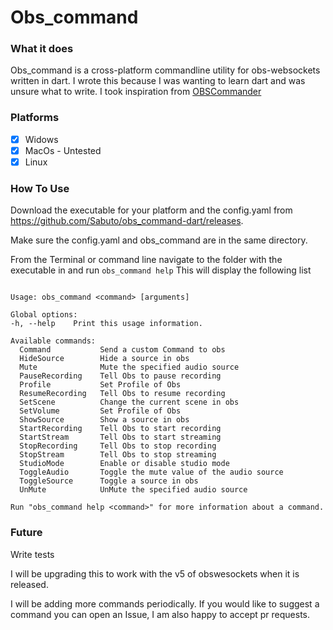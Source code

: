 # Obs_command

### What it does

Obs_command is a cross-platform commandline utility for obs-websockets written in dart. I wrote this because I was
wanting to learn dart and was unsure what to write. I took inspiration
from [OBSCommander](https://github.com/REALDRAGNET/OBSCommand)

### Platforms

- [x] Widows
- [x] MacOs - Untested
- [x] Linux

### How To Use

Download the executable for your platform and the config.yaml from https://github.com/Sabuto/obs_command-dart/releases.

Make sure the config.yaml and obs_command are in the same directory.

From the Terminal or command line navigate to the folder with the executable in and run
```obs_command help```
This will display the following list

```A command runner for obs written in dart by Sacrementus

Usage: obs_command <command> [arguments]

Global options:
-h, --help    Print this usage information.

Available commands:
  Command           Send a custom Command to obs
  HideSource        Hide a source in obs
  Mute              Mute the specified audio source
  PauseRecording    Tell Obs to pause recording
  Profile           Set Profile of Obs
  ResumeRecording   Tell Obs to resume recording
  SetScene          Change the current scene in obs
  SetVolume         Set Profile of Obs
  ShowSource        Show a source in obs
  StartRecording    Tell Obs to start recording
  StartStream       Tell Obs to start streaming
  StopRecording     Tell Obs to stop recording
  StopStream        Tell Obs to stop streaming
  StudioMode        Enable or disable studio mode
  ToggleAudio       Toggle the mute value of the audio source
  ToggleSource      Toggle a source in obs
  UnMute            UnMute the specified audio source

Run "obs_command help <command>" for more information about a command.
```

### Future

Write tests

I will be upgrading this to work with the v5 of obswesockets when it is released.

I will be adding more commands periodically. If you would like to suggest a command you can open an Issue, I am also
happy to accept pr requests.